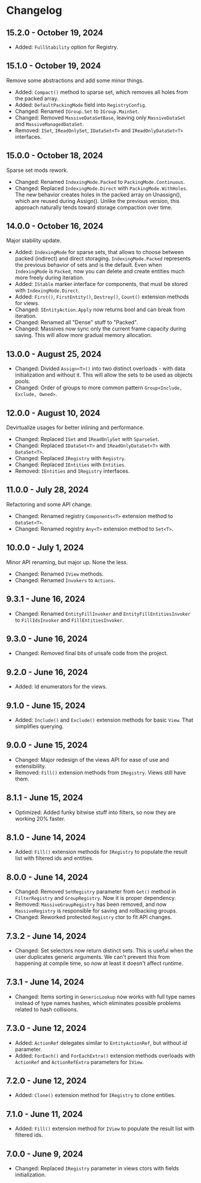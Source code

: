 # Changelog

## 15.2.0 - October 19, 2024

- Added: `FullStability` option for Registry.

## 15.1.0 - October 19, 2024

Remove some abstractions and add some minor things.

- Added: `Compact()` method to sparse set, which removes all holes from the packed array.
- Added: `DefaultPackingMode` field into `RegistryConfig`.
- Changed: Renamed `IGroup.Set` to `IGroup.MainSet`.
- Changed: Removed `MassiveDataSetBase`, leaving only `MassiveDataSet` and `MassiveManagedDataSet`.
- Removed: `ISet`, `IReadOnlySet`, `IDataSet<T>` and `IReadOnlyDataSet<T>` interfaces.

## 15.0.0 - October 18, 2024

Sparse set mods rework.

- Changed: Renamed `IndexingMode.Packed` to `PackingMode.Continuous`.
- Changed: Replaced `IndexingMode.Direct` with `PackingMode.WithHoles`.
  The new behavior creates holes in the packed array on Unassign(), which are reused during Assign().
  Unlike the previous version, this approach naturally tends toward storage compaction over time.

## 14.0.0 - October 16, 2024

Major stability update.

- Added: `IndexingMode` for sparse sets, that allows to choose between packed (indirect) and direct storaging.
  `IndexingMode.Packed` represents the previous behavior of sets and is the default.
  Even when `IndexingMode` is `Packed`, now you can delete and create entities much more freely during iteration.
- Added: `IStable` marker interface for components, that must be stored with `IndexingMode.Direct`.
- Added: `First()`, `FirstEntity()`, `Destroy()`, `Count()` extension methods for views.
- Changed: `IEntityAction.Apply` now returns bool and can break from iteration.
- Changed: Renamed all "Dense" stuff to "Packed".
- Changed: Massives now sync only the current frame capacity during saving.
  This will allow more gradual memory allocation.

## 13.0.0 - August 25, 2024

- Changed: Divided `Assign<T>()` into two distinct overloads - with data initialization and without it.
  This will allow the sets to be used as objects pools.
- Changed: Order of groups to more common pattern `Group<Include, Exclude, Owned>`.

## 12.0.0 - August 10, 2024

Devirtualize usages for better inlining and performance.

- Changed: Replaced `ISet` and `IReadOnlySet` with `SparseSet`.
- Changed: Replaced `IDataSet<T>` and `IReadOnlyDataSet<T>` with `DataSet<T>`.
- Changed: Replaced `IRegistry` with `Registry`.
- Changed: Replaced `IEntities` with `Entities`.
- Removed: `IEntities` and `IRegistry` interfaces.

## 11.0.0 - July 28, 2024

Refactoring and some API change.

- Changed: Renamed registry `Components<T>` extension method to `DataSet<T>`.
- Changed: Renamed registry `Any<T>` extension method to `Set<T>`.

## 10.0.0 - July 1, 2024

Minor API renaming, but major up. None the less.

- Changed: Renamed `IView` methods.
- Changed: Renamed `Invokers` to `Actions`.

## 9.3.1 - June 16, 2024

- Changed: Renamed `EntityFillInvoker` and `EntityFillEntitiesInvoker` to `FillIdsInvoker` and `FillEntitiesInvoker`.

## 9.3.0 - June 16, 2024

- Changed: Removed final bits of unsafe code from the project.

## 9.2.0 - June 16, 2024

- Added: Id enumerators for the views.

## 9.1.0 - June 15, 2024

- Added: `Include()` and `Exclude()` extension methods for basic `View`. That simplifies querying.

## 9.0.0 - June 15, 2024

- Changed: Major redesign of the views API for ease of use and extensibility.
- Removed: `Fill()` extension methods from `IRegistry`. Views still have them.

## 8.1.1 - June 15, 2024

- Optimized: Added funky bitwise stuff into filters, so now they are working 20% faster.

## 8.1.0 - June 14, 2024

- Added: `Fill()` extension methods for `IRegistry` to populate the result list with filtered ids and entities.

## 8.0.0 - June 14, 2024

- Changed: Removed `SetRegistry` parameter from `Get()` method in `FilterRegistry` and `GroupRegistry`.
  Now it is proper dependency.
- Removed: `MassiveGroupRegistry` has been removed, and now `MassiveRegistry` is responsible for saving and rollbacking groups.
- Changed: Reworked protected `Registry` ctor to fit API changes.

## 7.3.2 - June 14, 2024

- Changed: Set selectors now return distinct sets. This is useful when the user duplicates generic arguments.
  We can't prevent this from happening at compile time, so now at least it doesn't affect runtime.

## 7.3.1 - June 14, 2024

- Changed: Items sorting in `GenericLookup` now works with full type names instead of type names hashes,
  which eliminates possible problems related to hash collisions.

## 7.3.0 - June 12, 2024

- Added: `ActionRef` delegates similar to `EntityActionRef`, but without *id* parameter.
- Added: `ForEach()` and `ForEachExtra()` extension methods overloads with `ActionRef` and `ActionRefExtra` parameters for `IView`.

## 7.2.0 - June 12, 2024

- Added: `Clone()` extension method for `IRegistry` to clone entities.

## 7.1.0 - June 11, 2024

- Added: `Fill()` extension method for `IView` to populate the result list with filtered ids.

## 7.0.0 - June 9, 2024

- Changed: Replaced `IRegistry` parameter in views ctors with fields initialization.
